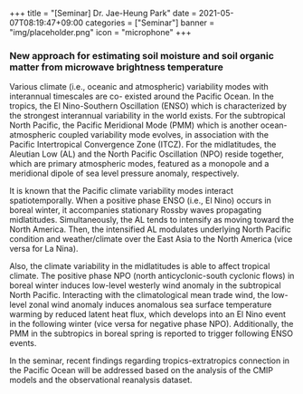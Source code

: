 +++
title = "[Seminar] Dr. Jae-Heung Park"
date = 2021-05-07T08:19:47+09:00
categories = ["Seminar"]
banner = "img/placeholder.png"
icon = "microphone"
+++
### New approach for estimating soil moisture and soil organic matter from microwave brightness temperature
Various climate (i.e., oceanic and atmospheric) variability modes with interannual timescales are co-
existed around the Pacific Ocean. In the tropics, the El Nino-Southern Oscillation (ENSO) which is
characterized by the strongest interannual variability in the world exists. For the subtropical North
Pacific, the Pacific Meridional Mode (PMM) which is another ocean-atmospheric coupled variability
mode evolves, in association with the Pacific Intertropical Convergence Zone (ITCZ). For the
midlatitudes, the Aleutian Low (AL) and the North Pacific Oscillation (NPO) reside together, which
are primary atmospheric modes, featured as a monopole and a meridional dipole of sea level pressure
anomaly, respectively.

It is known that the Pacific climate variability modes interact spatiotemporally. When a positive phase
ENSO (i.e., El Nino) occurs in boreal winter, it accompanies stationary Rossby waves propagating
midlatitudes. Simultaneously, the AL tends to intensify as moving toward the North America. Then,
the intensified AL modulates underlying North Pacific condition and weather/climate over the East
Asia to the North America (vice versa for La Nina).

Also, the climate variability in the midlatitudes is able to affect tropical climate. The positive phase
NPO (north anticyclonic-south cyclonic flows) in boreal winter induces low-level westerly wind
anomaly in the subtropical North Pacific. Interacting with the climatological mean trade wind, the
low-level zonal wind anomaly induces anomalous sea surface temperature warming by reduced latent
heat flux, which develops into an El Nino event in the following winter (vice versa for negative phase
NPO). Additionally, the PMM in the subtropics in boreal spring is reported to trigger following ENSO
events.

In the seminar, recent findings regarding tropics-extratropics connection in the Pacific Ocean will be
addressed based on the analysis of the CMIP models and the observational reanalysis dataset.